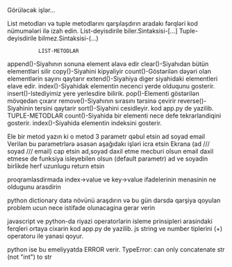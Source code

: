 Görüləcək işlər...

List metodları və tuple metodlarını qarşılaşdırın aradakı fərqləri kod nümumələri ilə izah edin.
List-deyisdirile biler.Sintaksisi-[...]
Tuple-deyisdirile bilmez.Sintaksisi-(...)

              LIST-METODLAR
append()-Siyahının sonuna element əlavə edir
clear()-Siyahıdan bütün elementləri silir
copy()-Siyahini kipyaliyir
count()-Göstərilən dəyəri olan elementlərin sayını qaytarır
extend()-Siyahiya diger siyahidaki elementleri elave edir.
index()-Siyahidak elementin necenci yerde olduqunu gosterir.
insert()-Istediyimiz yere yerlesdire bilirik.
pop()-Elementi göstərilən mövqedən çıxarır
remove()-Siyahının sırasını tərsinə çevirir
reverse()-Siyahinin tersini qaytarir
sort()-Siyahini cesidleyir.
kod app.py de yazilib.
                TUPLE-METODLAR
count()-Siyahida bir elementi nece defe tekrarlandiqini gosterir.
index()-Siyahida elementin indeksini gosterir.


Ele bir metod yazın ki o metod 3 parametr qəbul etsin
ad
soyad
email Verilən bu parametrlərə əsasən aşağıdakı işləri icra etsin
Ekrana (ad /// soyad /// email) cap etsin
ad,soyad daxil etme mecburi olsun email daxil etmese de funksiya isleyebilen olsun (default parametr)
ad ve soyadin birlikde herf uzunlugu return etsin

proqramlasdirmada index->value ve key->value ifadelerinin menasinin ne oldugunu arasdirin

python dictionary data növünü araşdırın və bu gün dərsdə qarşiya qoyulan problem ucun nece istifade olunacagina gerar verin

javascript ve python-da riyazi operatorlarin isleme prinsipleri arasindaki ferqleri ortaya cixarin
kod app.py de yazilib.
js string ve number tiplerini (+) operatoru ile yanasi qoyur.

python ise bu emeliyyatda ERROR verir.
TypeError: can only concatenate str (not "int") to str
